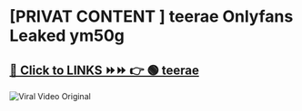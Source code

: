 
 # [PRIVAT CONTENT ] teerae Onlyfans Leaked ym50g

## <h2><a href="https://clipsfans.com/teerae&ref=git">🔗 Click to LINKS ⏩⏩ 👉 🟢 teerae </a></h2>

<a href="https://clipsfans.com/teerae&ref=git" rel="nofollow" data-target="animated-image.originalLink"><img src="https://i.ibb.co.com/xMMVF88/686577567.gif" alt="Viral Video Original" style="max-width: 100%; display: inline-block;" data-target="animated-image.originalImage"></a>

